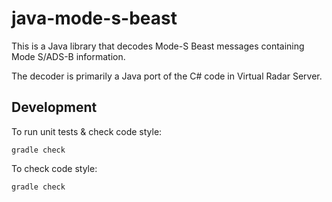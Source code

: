 # java-mode-s-beast

This is a Java library that decodes Mode-S Beast messages containing
Mode S/ADS-B information.

The decoder is primarily a Java port of the C# code in Virtual Radar
Server.

## Development

To run unit tests & check code style:

```
gradle check
```

To check code style:

```
gradle check
```
